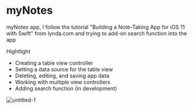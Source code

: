 # myNotes

myNotes app, I follow the tutorial "Building a Note-Taking App for iOS 11 with Swift" from lynda.com and trying to add-on search function into the app

Hightlight 

* Creating a table view controller
* Setting a data source for the table view
* Deleting, editing, and saving app data
* Working with multiple view controllers
* Adding search function (in development) 

![untitled-1](https://user-images.githubusercontent.com/25110154/38347882-33f91912-386c-11e8-9463-826c22ed403f.jpg)
